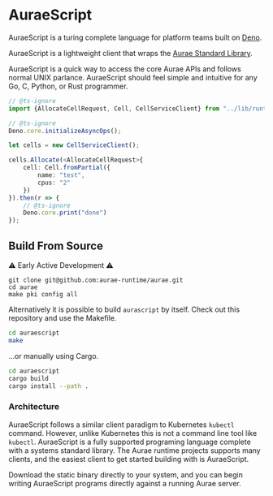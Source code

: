 # AuraeScript

AuraeScript is a turing complete language for platform teams built on [Deno](https://deno.land).

AuraeScript is a lightweight client that wraps the [Aurae Standard Library](https://github.com/aurae-runtime/api/blob/main/README.md#the-aurae-standard-library).

AuraeScript is a quick way to access the core Aurae APIs and follows normal UNIX parlance. AuraeScript should feel simple and intuitive for any Go, C, Python, or Rust programmer.

```typescript
// @ts-ignore
import {AllocateCellRequest, Cell, CellServiceClient} from "../lib/runtime.ts";

// @ts-ignore
Deno.core.initializeAsyncOps();

let cells = new CellServiceClient();

cells.Allocate(<AllocateCellRequest>{
    cell: Cell.fromPartial({
        name: "test",
        cpus: "2"
    })
}).then(r => {
    // @ts-ignore
    Deno.core.print("done")
});
```

## Build From Source

⚠️ Early Active Development ⚠️

```
git clone git@github.com:aurae-runtime/aurae.git
cd aurae
make pki config all
```

Alternatively it is possible to build `aurascript` by itself. Check out this repository and use the Makefile.

```bash
cd auraescript
make
```

...or manually using Cargo.

```bash
cd auraescript
cargo build 
cargo install --path .
```

### Architecture

AuraeScript follows a similar client paradigm to Kubernetes `kubectl` command. However, unlike Kubernetes this is not a command line tool like `kubectl`. AuraeScript is a fully supported programing language complete with a systems standard library. The Aurae runtime projects supports many clients, and the easiest client to get started building with is AuraeScript.

Download the static binary directly to your system, and you can begin writing AuraeScript programs directly against a running Aurae server.

